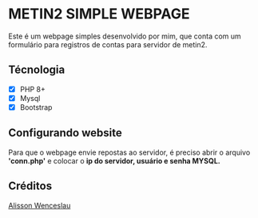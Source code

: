 # METIN2  SIMPLE WEBPAGE
Este é um webpage simples desenvolvido por mim, que conta com um formulário para registros de contas para servidor de metin2.
## Técnologia
- [x] PHP 8+
- [x] Mysql
- [x] Bootstrap

## Configurando website
Para que o webpage envie repostas ao servidor, é preciso abrir o arquivo **'conn.php'** e colocar o **ip do servidor, usuário e senha MYSQL.**

## Créditos
[Alisson Wenceslau](https://www.youtube.com/@alissonwenceslau)